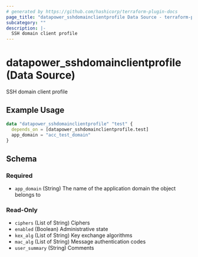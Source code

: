 ```yaml
---
# generated by https://github.com/hashicorp/terraform-plugin-docs
page_title: "datapower_sshdomainclientprofile Data Source - terraform-provider-datapower"
subcategory: ""
description: |-
  SSH domain client profile
---
```


# datapower_sshdomainclientprofile (Data Source)

SSH domain client profile

## Example Usage

```terraform
data "datapower_sshdomainclientprofile" "test" {
  depends_on = [datapower_sshdomainclientprofile.test]
  app_domain = "acc_test_domain"
}
```

<!-- schema generated by tfplugindocs -->
## Schema

### Required

- `app_domain` (String) The name of the application domain the object belongs to

### Read-Only

- `ciphers` (List of String) Ciphers
- `enabled` (Boolean) Administrative state
- `kex_alg` (List of String) Key exchange algorithms
- `mac_alg` (List of String) Message authentication codes
- `user_summary` (String) Comments
